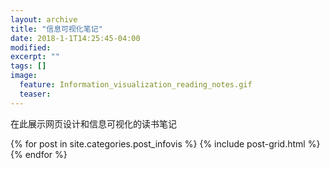 ```yaml
---
layout: archive
title: "信息可视化笔记"
date: 2018-1-1T14:25:45-04:00
modified:
excerpt: ""
tags: []
image: 
  feature: Information_visualization_reading_notes.gif
  teaser:
---
```


在此展示网页设计和信息可视化的读书笔记

<div class="tiles">
{% for post in site.categories.post_infovis %}
  {% include post-grid.html %}
{% endfor %}
</div>